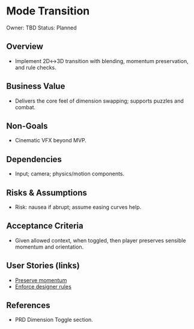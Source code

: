 # Mode Transition

Owner: TBD
Status: Planned

## Overview
- Implement 2D↔3D transition with blending, momentum preservation, and rule checks.

## Business Value
- Delivers the core feel of dimension swapping; supports puzzles and combat.

## Non-Goals
- Cinematic VFX beyond MVP.

## Dependencies
- Input; camera; physics/motion components.

## Risks & Assumptions
- Risk: nausea if abrupt; assume easing curves help.

## Acceptance Criteria
- Given allowed context, when toggled, then player preserves sensible momentum and orientation.

## User Stories (links)
- [Preserve momentum](./stories/preserve-momentum/story.md)
- [Enforce designer rules](./stories/enforce-designer-rules/story.md)

## References
- PRD Dimension Toggle section.
